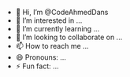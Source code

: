 - 👋 Hi, I’m @CodeAhmedDans
- 👀 I’m interested in ...
- 🌱 I’m currently learning ...
- 💞️ I’m looking to collaborate on ...
- 📫 How to reach me ...
- 😄 Pronouns: ...
- ⚡ Fun fact: ...

<!---
CodeAhmedDans/CodeAhmedDans is a ✨ special ✨ repository because its `README.md` (this file) appears on your GitHub profile.
You can click the Preview link to take a look at your changes.
--->
